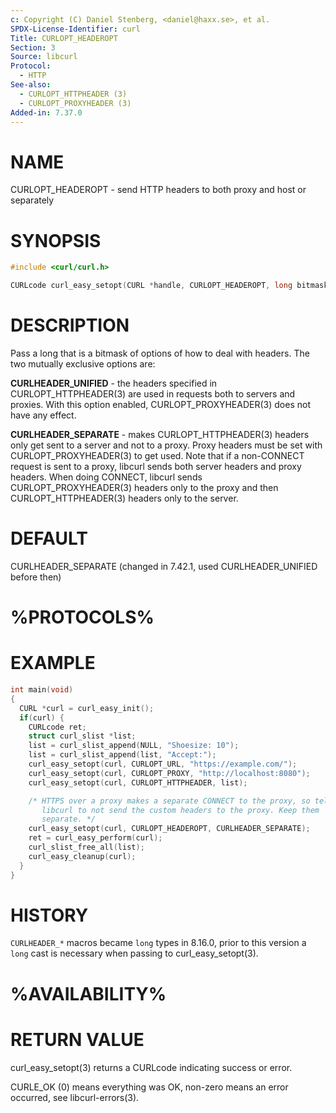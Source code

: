 ```yaml
---
c: Copyright (C) Daniel Stenberg, <daniel@haxx.se>, et al.
SPDX-License-Identifier: curl
Title: CURLOPT_HEADEROPT
Section: 3
Source: libcurl
Protocol:
  - HTTP
See-also:
  - CURLOPT_HTTPHEADER (3)
  - CURLOPT_PROXYHEADER (3)
Added-in: 7.37.0
---
```


# NAME

CURLOPT_HEADEROPT - send HTTP headers to both proxy and host or separately

# SYNOPSIS

~~~c
#include <curl/curl.h>

CURLcode curl_easy_setopt(CURL *handle, CURLOPT_HEADEROPT, long bitmask);
~~~

# DESCRIPTION

Pass a long that is a bitmask of options of how to deal with headers. The two
mutually exclusive options are:

**CURLHEADER_UNIFIED** - the headers specified in
CURLOPT_HTTPHEADER(3) are used in requests both to servers and
proxies. With this option enabled, CURLOPT_PROXYHEADER(3) does not have
any effect.

**CURLHEADER_SEPARATE** - makes CURLOPT_HTTPHEADER(3) headers only get
sent to a server and not to a proxy. Proxy headers must be set with
CURLOPT_PROXYHEADER(3) to get used. Note that if a non-CONNECT request
is sent to a proxy, libcurl sends both server headers and proxy headers. When
doing CONNECT, libcurl sends CURLOPT_PROXYHEADER(3) headers only to the
proxy and then CURLOPT_HTTPHEADER(3) headers only to the server.

# DEFAULT

CURLHEADER_SEPARATE (changed in 7.42.1, used CURLHEADER_UNIFIED before then)

# %PROTOCOLS%

# EXAMPLE

~~~c
int main(void)
{
  CURL *curl = curl_easy_init();
  if(curl) {
    CURLcode ret;
    struct curl_slist *list;
    list = curl_slist_append(NULL, "Shoesize: 10");
    list = curl_slist_append(list, "Accept:");
    curl_easy_setopt(curl, CURLOPT_URL, "https://example.com/");
    curl_easy_setopt(curl, CURLOPT_PROXY, "http://localhost:8080");
    curl_easy_setopt(curl, CURLOPT_HTTPHEADER, list);

    /* HTTPS over a proxy makes a separate CONNECT to the proxy, so tell
       libcurl to not send the custom headers to the proxy. Keep them
       separate. */
    curl_easy_setopt(curl, CURLOPT_HEADEROPT, CURLHEADER_SEPARATE);
    ret = curl_easy_perform(curl);
    curl_slist_free_all(list);
    curl_easy_cleanup(curl);
  }
}
~~~

# HISTORY

`CURLHEADER_*` macros became `long` types in 8.16.0, prior to this version
a `long` cast is necessary when passing to curl_easy_setopt(3).

# %AVAILABILITY%

# RETURN VALUE

curl_easy_setopt(3) returns a CURLcode indicating success or error.

CURLE_OK (0) means everything was OK, non-zero means an error occurred, see
libcurl-errors(3).
